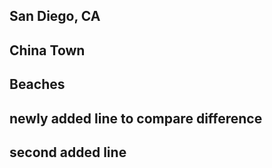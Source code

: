 ## San Diego, CA

## China Town

## Beaches

## newly added line to compare difference

## second added line
